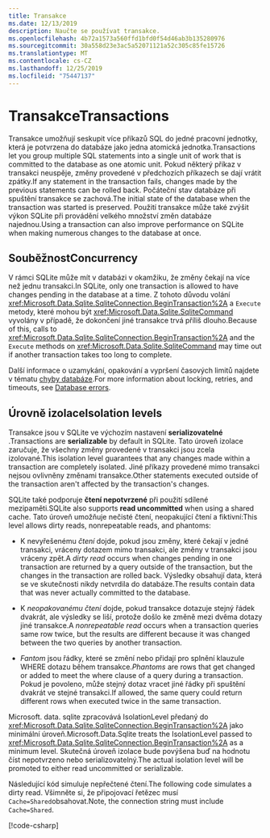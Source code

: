 ```yaml
---
title: Transakce
ms.date: 12/13/2019
description: Naučte se používat transakce.
ms.openlocfilehash: 4b72a1573a560ffd1bfd0f54d46ab3b135280976
ms.sourcegitcommit: 30a558d23e3ac5a52071121a52c305c85fe15726
ms.translationtype: MT
ms.contentlocale: cs-CZ
ms.lasthandoff: 12/25/2019
ms.locfileid: "75447137"
---
```

# <a name="transactions"></a><span data-ttu-id="9ba06-103">Transakce</span><span class="sxs-lookup"><span data-stu-id="9ba06-103">Transactions</span></span>

<span data-ttu-id="9ba06-104">Transakce umožňují seskupit více příkazů SQL do jedné pracovní jednotky, která je potvrzena do databáze jako jedna atomická jednotka.</span><span class="sxs-lookup"><span data-stu-id="9ba06-104">Transactions let you group multiple SQL statements into a single unit of work that is committed to the database as one atomic unit.</span></span> <span data-ttu-id="9ba06-105">Pokud některý příkaz v transakci neuspěje, změny provedené v předchozích příkazech se dají vrátit zpátky.</span><span class="sxs-lookup"><span data-stu-id="9ba06-105">If any statement in the transaction fails, changes made by the previous statements can be rolled back.</span></span> <span data-ttu-id="9ba06-106">Počáteční stav databáze při spuštění transakce se zachová.</span><span class="sxs-lookup"><span data-stu-id="9ba06-106">The initial state of the database when the transaction was started is preserved.</span></span> <span data-ttu-id="9ba06-107">Použití transakce může také zvýšit výkon SQLite při provádění velkého množství změn databáze najednou.</span><span class="sxs-lookup"><span data-stu-id="9ba06-107">Using a transaction can also improve performance on SQLite when making numerous changes to the database at once.</span></span>

## <a name="concurrency"></a><span data-ttu-id="9ba06-108">Souběžnost</span><span class="sxs-lookup"><span data-stu-id="9ba06-108">Concurrency</span></span>

<span data-ttu-id="9ba06-109">V rámci SQLite může mít v databázi v okamžiku, že změny čekají na více než jednu transakci.</span><span class="sxs-lookup"><span data-stu-id="9ba06-109">In SQLite, only one transaction is allowed to have changes pending in the database at a time.</span></span> <span data-ttu-id="9ba06-110">Z tohoto důvodu volání <xref:Microsoft.Data.Sqlite.SqliteConnection.BeginTransaction%2A> a `Execute` metody, které mohou být <xref:Microsoft.Data.Sqlite.SqliteCommand> vyvolány v případě, že dokončení jiné transakce trvá příliš dlouho.</span><span class="sxs-lookup"><span data-stu-id="9ba06-110">Because of this, calls to <xref:Microsoft.Data.Sqlite.SqliteConnection.BeginTransaction%2A> and the `Execute` methods on <xref:Microsoft.Data.Sqlite.SqliteCommand> may time out if another transaction takes too long to complete.</span></span>

<span data-ttu-id="9ba06-111">Další informace o uzamykání, opakování a vypršení časových limitů najdete v tématu [chyby databáze](database-errors.md).</span><span class="sxs-lookup"><span data-stu-id="9ba06-111">For more information about locking, retries, and timeouts, see [Database errors](database-errors.md).</span></span>

## <a name="isolation-levels"></a><span data-ttu-id="9ba06-112">Úrovně izolace</span><span class="sxs-lookup"><span data-stu-id="9ba06-112">Isolation levels</span></span>

<span data-ttu-id="9ba06-113">Transakce jsou v SQLite ve výchozím nastavení **serializovatelné** .</span><span class="sxs-lookup"><span data-stu-id="9ba06-113">Transactions are **serializable** by default in SQLite.</span></span> <span data-ttu-id="9ba06-114">Tato úroveň izolace zaručuje, že všechny změny provedené v transakci jsou zcela izolované.</span><span class="sxs-lookup"><span data-stu-id="9ba06-114">This isolation level guarantees that any changes made within a transaction are completely isolated.</span></span> <span data-ttu-id="9ba06-115">Jiné příkazy provedené mimo transakci nejsou ovlivněny změnami transakce.</span><span class="sxs-lookup"><span data-stu-id="9ba06-115">Other statements executed outside of the transaction aren't affected by the transaction's changes.</span></span>

<span data-ttu-id="9ba06-116">SQLite také podporuje **čtení nepotvrzené** při použití sdílené mezipaměti.</span><span class="sxs-lookup"><span data-stu-id="9ba06-116">SQLite also supports **read uncommitted** when using a shared cache.</span></span> <span data-ttu-id="9ba06-117">Tato úroveň umožňuje nečisté čtení, neopakující čtení a fiktivní:</span><span class="sxs-lookup"><span data-stu-id="9ba06-117">This level allows dirty reads, nonrepeatable reads, and phantoms:</span></span>

- <span data-ttu-id="9ba06-118">K nevyřešenému *čtení* dojde, pokud jsou změny, které čekají v jedné transakci, vráceny dotazem mimo transakci, ale změny v transakci jsou vráceny zpět.</span><span class="sxs-lookup"><span data-stu-id="9ba06-118">A *dirty read* occurs when changes pending in one transaction are returned by a query outside of the transaction, but the changes in the transaction are rolled back.</span></span> <span data-ttu-id="9ba06-119">Výsledky obsahují data, která se ve skutečnosti nikdy netvrdila do databáze.</span><span class="sxs-lookup"><span data-stu-id="9ba06-119">The results contain data that was never actually committed to the database.</span></span>

- <span data-ttu-id="9ba06-120">K *neopakovanému čtení* dojde, pokud transakce dotazuje stejný řádek dvakrát, ale výsledky se liší, protože došlo ke změně mezi dvěma dotazy jiné transakce.</span><span class="sxs-lookup"><span data-stu-id="9ba06-120">A *nonrepeatable read* occurs when a transaction queries same row twice, but the results are different because it was changed between the two queries by another transaction.</span></span>

- <span data-ttu-id="9ba06-121">*Fantom* jsou řádky, které se změní nebo přidají pro splnění klauzule WHERE dotazu během transakce.</span><span class="sxs-lookup"><span data-stu-id="9ba06-121">*Phantoms* are rows that get changed or added to meet the where clause of a query during a transaction.</span></span> <span data-ttu-id="9ba06-122">Pokud je povoleno, může stejný dotaz vracet jiné řádky při spuštění dvakrát ve stejné transakci.</span><span class="sxs-lookup"><span data-stu-id="9ba06-122">If allowed, the same query could return different rows when executed twice in the same transaction.</span></span>

<span data-ttu-id="9ba06-123">Microsoft. data. sqlite zpracovává IsolationLevel předaný do <xref:Microsoft.Data.Sqlite.SqliteConnection.BeginTransaction%2A> jako minimální úroveň.</span><span class="sxs-lookup"><span data-stu-id="9ba06-123">Microsoft.Data.Sqlite treats the IsolationLevel passed to <xref:Microsoft.Data.Sqlite.SqliteConnection.BeginTransaction%2A> as a minimum level.</span></span> <span data-ttu-id="9ba06-124">Skutečná úroveň izolace bude povýšena buď na hodnotu číst nepotvrzeno nebo serializovatelný.</span><span class="sxs-lookup"><span data-stu-id="9ba06-124">The actual isolation level will be promoted to either read uncommitted or serializable.</span></span>

<span data-ttu-id="9ba06-125">Následující kód simuluje nepřečtené čtení.</span><span class="sxs-lookup"><span data-stu-id="9ba06-125">The following code simulates a dirty read.</span></span> <span data-ttu-id="9ba06-126">Všimněte si, že připojovací řetězec musí `Cache=Shared`obsahovat.</span><span class="sxs-lookup"><span data-stu-id="9ba06-126">Note, the connection string must include `Cache=Shared`.</span></span>

[!code-csharp[](../../../../samples/snippets/standard/data/sqlite/DirtyReadSample/Program.cs?name=snippet_DirtyRead)]
